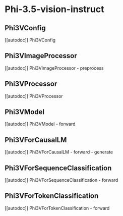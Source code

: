 <!--Copyright 2025 The HuggingFace Team. All rights reserved.

Licensed under the Apache License, Version 2.0 (the "License"); you may not use this file except in compliance with
the License. You may obtain a copy of the License at

http://www.apache.org/licenses/LICENSE-2.0

Unless required by applicable law or agreed to in writing, software distributed under the License is distributed on
an "AS IS" BASIS, WITHOUT WARRANTIES OR CONDITIONS OF ANY KIND, either express or implied. See the License for the
specific language governing permissions and limitations under the License.

⚠️ Note that this file is in Markdown but contains specific syntax for our doc-builder (similar to MDX) that may not be
rendered properly in your Markdown viewer.

-->

# Phi-3.5-vision-instruct



## Phi3VConfig

[[autodoc]] Phi3VConfig

## Phi3VImageProcessor

[[autodoc]] Phi3VImageProcessor
    - preprocess

## Phi3VProcessor

[[autodoc]] Phi3VProcessor

<frameworkcontent>
<pt>

## Phi3VModel

[[autodoc]] Phi3VModel
    - forward

## Phi3VForCausalLM

[[autodoc]] Phi3VForCausalLM
    - forward
    - generate

## Phi3VForSequenceClassification

[[autodoc]] Phi3VForSequenceClassification
    - forward

## Phi3VForTokenClassification

[[autodoc]] Phi3VForTokenClassification
    - forward

</pt>
</frameworkcontent>
